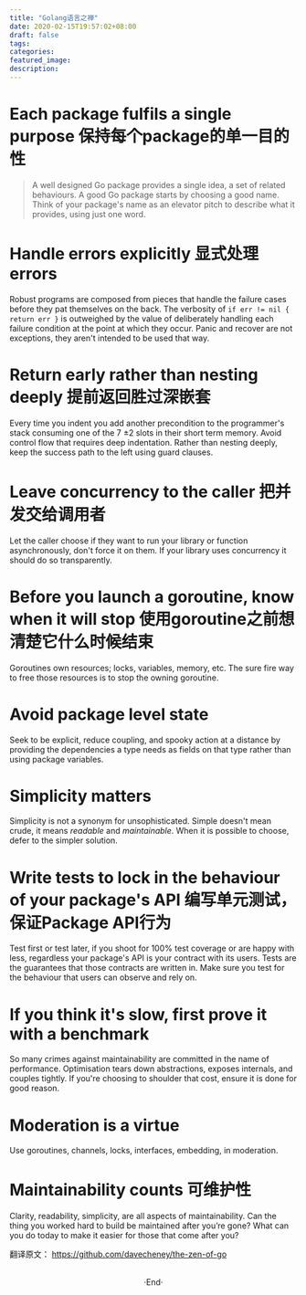 ```yaml
---
title: "Golang语言之禅"
date: 2020-02-15T19:57:02+08:00
draft: false
tags: 
categories: 
featured_image: 
description: 
---
```


# Each package fulfils a single purpose  保持每个package的单一目的性 
> A well designed Go package provides a single idea, a set of related behaviours.
A good Go package starts by choosing a good name.
Think of your package's name as an elevator pitch to describe what it provides, using just one word.


# Handle errors explicitly  显式处理errors
Robust programs are composed from pieces that handle the failure cases before they pat themselves on the back. 
The verbosity of `if err != nil { return err }` is outweighed by the value of deliberately handling each failure condition at the point at which they occur.
Panic and recover are not exceptions, they aren't intended to be used that way.

# Return early rather than nesting deeply  提前返回胜过深嵌套
Every time you indent you add another precondition to the programmer's stack consuming one of the 7 ±2 slots in their short term memory.
Avoid control flow that requires deep indentation.
Rather than nesting deeply, keep the success path to the left using guard clauses.

# Leave concurrency to the caller  把并发交给调用者
Let the caller choose if they want to run your library or function asynchronously, don't force it on them. If your library uses concurrency it should do so transparently.

# Before you launch a goroutine, know when it will stop 使用goroutine之前想清楚它什么时候结束
Goroutines own resources; locks, variables, memory, etc.
The sure fire way to free those resources is to stop the owning goroutine. 

# Avoid package level state
Seek to be explicit, reduce coupling, and spooky action at a distance by providing the dependencies a type needs as fields on that type rather than using package variables.

# Simplicity matters
Simplicity is not a synonym for unsophisticated.
Simple doesn't mean crude, it means _readable_ and _maintainable_.
When it is possible to choose, defer to the simpler solution.

# Write tests to lock in the behaviour of your package's API  编写单元测试，保证Package API行为
Test first or test later, if you shoot for 100% test coverage or are happy with less, regardless your package's API is your contract with its users.
Tests are the guarantees that those contracts are written in.
Make sure you test for the behaviour that users can observe and rely on. 

# If you think it's slow, first prove it with a benchmark
So many crimes against maintainability are committed in the name of performance.
Optimisation tears down abstractions, exposes internals, and couples tightly.
If you're choosing to shoulder that cost, ensure it is done for good reason.

# Moderation is a virtue
Use goroutines, channels, locks, interfaces, embedding, in moderation.

# Maintainability counts 可维护性 
Clarity, readability, simplicity, are all aspects of maintainability.
Can the thing you worked hard to build be maintained after you’re gone?
What can you do today to make it easier for those that come after you?


翻译原文： https://github.com/davecheney/the-zen-of-go 

<br>

<center>  ·End·  </center>
